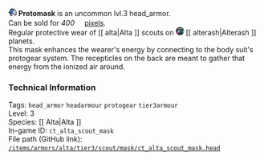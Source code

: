 ![ ](https://raw.githubusercontent.com/Ceterai/Enternia/main/items/armors/alta/tier3/scout/mask/icon.png) **Protomask** is an uncommon lvl.3 head_armor.  
Can be sold for *400* <img src="https://starbounder.org/mediawiki/images/2/21/Pixel.png" width="12" height="16"/> [pixels](https://starbounder.org/Pixel).  
Regular protective wear of [[ alta|Alta ]] scouts on ![ ](https://raw.githubusercontent.com/Ceterai/Enternia/main/interface/bookmarks/icons/ct_alterash_planet.png) [[ alterash|Alterash ]] planets.  
This mask enhances the wearer's energy by connecting to the body suit's protogear system. The recepticles on the back are meant to gather that energy from the ionized air around.

### Technical Information

Tags: `head_armor` `headarmour` `protogear` `tier3armour`  
Level: 3  
Species: [[ Alta|Alta ]]  
In-game ID: `ct_alta_scout_mask`  
File path (GitHub link): [`/items/armors/alta/tier3/scout/mask/ct_alta_scout_mask.head`](https://github.com/Ceterai/Enternia/blob/main/items/armors/alta/tier3/scout/mask/ct_alta_scout_mask.head)
